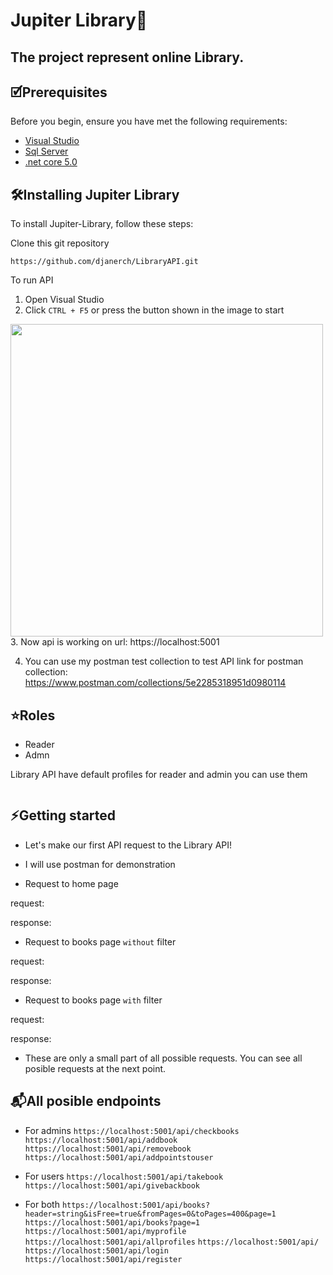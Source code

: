 # Jupiter Library🚀
## The project represent online Library.

## 🗹Prerequisites

Before you begin, ensure you have met the following requirements:
* <a href="https://visualstudio.microsoft.com/">Visual Studio</a>
* <a href="https://www.microsoft.com/en-us/sql-server/sql-server-downloads">Sql Server</a>
* <a href="https://dotnet.microsoft.com/en-us/download/dotnet/5.0">.net core 5.0</a>

## 🛠️Installing Jupiter Library

To install Jupiter-Library, follow these steps:

Clone this git repository
```
https://github.com/djanerch/LibraryAPI.git
```

To run API

1. Open Visual Studio
2. Click `CTRL + F5` or press the button shown in the image to start
<img src="https://user-images.githubusercontent.com/96980908/196473526-a8034784-897a-4d68-a8d7-432492b221a9.png" height = "500" alt=""/>
3. Now api is working on url: https://localhost:5001

4. You can use my postman test collection to test API
link for postman collection: https://www.postman.com/collections/5e2285318951d0980114

## :star:Roles

* Reader
* Admn

Library API have default profiles for reader and admin
you can use them

<img src="https://user-images.githubusercontent.com/96980908/196482243-3273a1be-125c-48c1-9060-f4108e519f2f.png" alt=""/>

## :zap:Getting started

* Let's make our first API request to the Library API!
* I will use postman for demonstration

* Request to home page

request:
<img src="https://user-images.githubusercontent.com/96980908/196477349-d49334d5-6aa1-4864-be2c-8fa584b08a76.png" alt=""/>

response:
<img src="https://user-images.githubusercontent.com/96980908/196477999-6ce457ab-96da-4190-b7a0-ae9855d2c2b3.png" alt=""/>

* Request to books page `without` filter

request:
<img src="https://user-images.githubusercontent.com/96980908/196478953-a0a5edb2-26b7-4ceb-96ca-d2b5bf5d5174.png" alt=""/>

response:
<img src="https://user-images.githubusercontent.com/96980908/196479278-7743f715-da0c-47d8-8d11-87bbe56bf87e.png" alt=""/>

* Request to books page `with` filter

request:
<img src="https://user-images.githubusercontent.com/96980908/196483845-bc4f90bd-e935-4f72-bc71-16f546363dbf.png" alt=""/>

response:
<img src="https://user-images.githubusercontent.com/96980908/196484245-cd97e4f8-6112-43ee-a95e-ebb8d8903ad6.png" alt=""/>

* Тhese are only a small part of all possible requests. You can see all posible requests at the next point.

## :mailbox_with_mail:All posible endpoints

* For admins
`https://localhost:5001/api/checkbooks`
`https://localhost:5001/api/addbook`
`https://localhost:5001/api/removebook`
`https://localhost:5001/api/addpointstouser`

* For users
`https://localhost:5001/api/takebook`
`https://localhost:5001/api/givebackbook`

* For both
`https://localhost:5001/api/books?header=string&isFree=true&fromPages=0&toPages=400&page=1`
`https://localhost:5001/api/books?page=1`
`https://localhost:5001/api/myprofile`
`https://localhost:5001/api/allprofiles`
`https://localhost:5001/api/`
`https://localhost:5001/api/login`
`https://localhost:5001/api/register`

